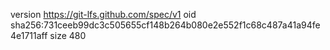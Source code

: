 version https://git-lfs.github.com/spec/v1
oid sha256:731ceeb99dc3c505655cf148b264b080e2e552f1c68c487a41a94fe4e1711aff
size 480
